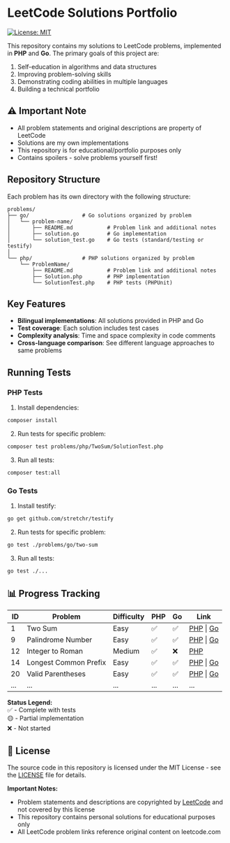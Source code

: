 # LeetCode Solutions Portfolio

[![License: MIT](https://img.shields.io/badge/License-MIT-yellow.svg)](https://opensource.org/licenses/MIT)

This repository contains my solutions to LeetCode problems, implemented in **PHP** and **Go**. The primary goals of this project are:

1. Self-education in algorithms and data structures
2. Improving problem-solving skills
3. Demonstrating coding abilities in multiple languages
4. Building a technical portfolio


## ⚠️ Important Note
- All problem statements and original descriptions are property of LeetCode
- Solutions are my own implementations
- This repository is for educational/portfolio purposes only
- Contains spoilers - solve problems yourself first!


## Repository Structure
Each problem has its own directory with the following structure:
```
problems/
├── go/                 # Go solutions organized by problem
│   └── problem-name/
│       ├── README.md           # Problem link and additional notes
│       ├── solution.go         # Go implementation
│       └── solution_test.go    # Go tests (standard/testing or testify)
│
└── php/                # PHP solutions organized by problem
    └── ProblemName/
        ├── README.md           # Problem link and additional notes
        ├── Solution.php        # PHP implementation
        └── SolutionTest.php    # PHP tests (PHPUnit)
```


## Key Features
- **Bilingual implementations**: All solutions provided in PHP and Go
- **Test coverage**: Each solution includes test cases
- **Complexity analysis**: Time and space complexity in code comments
- **Cross-language comparison**: See different language approaches to same problems


## Running Tests

### PHP Tests
1. Install dependencies:
```bash
composer install
```

2. Run tests for specific problem:
```bash
composer test problems/php/TwoSum/SolutionTest.php
```

3. Run all tests:
```bash
composer test:all
```

### Go Tests
1. Install testify:
```bash
go get github.com/stretchr/testify
```

2. Run tests for specific problem:
```bash
go test ./problems/go/two-sum
```

3. Run all tests:
```bash
go test ./...
```


## 📊 Progress Tracking

| ID  | Problem | Difficulty | PHP | Go | Link                                                                        |
|-----|---------|--------|-----|----|-----------------------------------------------------------------------------|
| 1   | Two Sum | Easy   | ✅ | ✅ | [PHP](problems/php/TwoSum) \| [Go](problems/go/two-sum)                     |
| 9   | Palindrome Number | Easy   | ✅ | ✅ | [PHP](problems/php/PalindromeNumber) \| [Go](problems/go/palindrome-number) |
| 12  | Integer to Roman | Medium | ✅ | ❌ | [PHP](problems/php/IntegerToRoman) |
| 14  | Longest Common Prefix | Easy   | ✅ | ✅ | [PHP](problems/php/LongestCommonPrefix) \| [Go](problems/go/longest-common-prefix) |
| 20  | Valid Parentheses | Easy   | ✅ | ✅ | [PHP](problems/php/ValidParentheses) \| [Go](problems/go/valid-parentheses) |
| ... | ... | ...    | ... | ... | ...                                                                         |

**Status Legend:**  
✅ - Complete with tests  
🟡 - Partial implementation  
❌ - Not started  


## 📜 License

The source code in this repository is licensed under the MIT License - see the [LICENSE](LICENSE) file for details.

**Important Notes:**
- Problem statements and descriptions are copyrighted by [LeetCode](https://leetcode.com) and not covered by this license
- This repository contains personal solutions for educational purposes only
- All LeetCode problem links reference original content on leetcode.com
